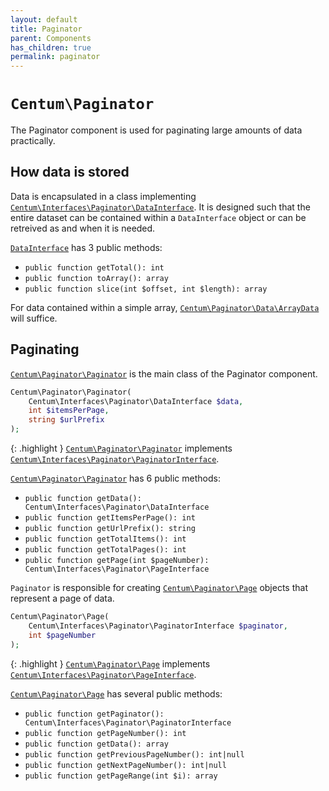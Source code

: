 ```yaml
---
layout: default
title: Paginator
parent: Components
has_children: true
permalink: paginator
---
```




# `Centum\Paginator`

The Paginator component is used for paginating large amounts of data practically.



## How data is stored

Data is encapsulated in a class implementing [`Centum\Interfaces\Paginator\DataInterface`](https://github.com/SidRoberts/centum/blob/main/src/Interfaces/Paginator/DataInterface.php).
It is designed such that the entire dataset can be contained within a `DataInterface` object or can be retreived as and when it is needed.

[`DataInterface`](https://github.com/SidRoberts/centum/blob/main/src/Interfaces/Paginator/DataInterface.php) has 3 public methods:

- `public function getTotal(): int`
- `public function toArray(): array`
- `public function slice(int $offset, int $length): array`

For data contained within a simple array, [`Centum\Paginator\Data\ArrayData`](https://github.com/SidRoberts/centum/blob/main/src/Paginator/Data/ArrayData.php) will suffice.



## Paginating

[`Centum\Paginator\Paginator`](https://github.com/SidRoberts/centum/blob/main/src/Paginator/Paginator.php) is the main class of the Paginator component.

```php
Centum\Paginator\Paginator(
    Centum\Interfaces\Paginator\DataInterface $data,
    int $itemsPerPage,
    string $urlPrefix
);
```

{: .highlight }
[`Centum\Paginator\Paginator`](https://github.com/SidRoberts/centum/blob/main/src/Paginator/Paginator.php) implements [`Centum\Interfaces\Paginator\PaginatorInterface`](https://github.com/SidRoberts/centum/blob/main/src/Interfaces/Paginator/PaginatorInterface.php).

[`Centum\Paginator\Paginator`](https://github.com/SidRoberts/centum/blob/main/src/Paginator/Paginator.php) has 6 public methods:

- `public function getData(): Centum\Interfaces\Paginator\DataInterface`
- `public function getItemsPerPage(): int`
- `public function getUrlPrefix(): string`
- `public function getTotalItems(): int`
- `public function getTotalPages(): int`
- `public function getPage(int $pageNumber): Centum\Interfaces\Paginator\PageInterface`

`Paginator` is responsible for creating [`Centum\Paginator\Page`](https://github.com/SidRoberts/centum/blob/main/src/Paginator/Page.php) objects that represent a page of data.

```php
Centum\Paginator\Page(
    Centum\Interfaces\Paginator\PaginatorInterface $paginator,
    int $pageNumber
);
```

{: .highlight }
[`Centum\Paginator\Page`](https://github.com/SidRoberts/centum/blob/main/src/Paginator/Page.php) implements [`Centum\Interfaces\Paginator\PageInterface`](https://github.com/SidRoberts/centum/blob/main/src/Interfaces/Paginator/PageInterface.php).

[`Centum\Paginator\Page`](https://github.com/SidRoberts/centum/blob/main/src/Paginator/Page.php) has several public methods:

- `public function getPaginator(): Centum\Interfaces\Paginator\PaginatorInterface`
- `public function getPageNumber(): int`
- `public function getData(): array`
- `public function getPreviousPageNumber(): int|null`
- `public function getNextPageNumber(): int|null`
- `public function getPageRange(int $i): array`
